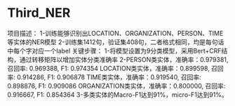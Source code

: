 # Third_NER
项目描述： 1-训练能够识别出LOCATION、ORGANIZATION、PERSON、TIME等实体的NER模型 2-训练集1412句，验证集408句，二者格式相同，均是每句话中每个字对应一个label  关键步骤： 1-将模型设置为9分类模型，采用Bert+CRF结构，通过转移矩阵以增加实体分类准确率 2-PERSON类实体，准确率：0.979381, 召回率: 0.969388, F1: 0.974354 LOCATION类实体，准确率：0.899598, 召回率: 0.914286, F1: 0.906878 TIME类实体，准确率：0.919540, 召回率: 0.898876, F1: 0.909086 ORGANIZATION类实体，准确率：0.800000, 召回率: 0.916667, F1: 0.854364 3-多类实体的Macro-F1达到91%，micro-F1达到91%。
